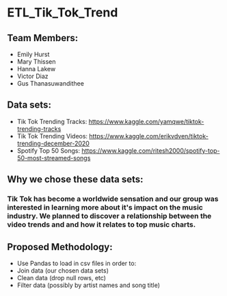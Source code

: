 # ETL_Tik_Tok_Trend

## Team Members:
- Emily Hurst
- Mary Thissen
- Hanna Lakew
- Victor Diaz
- Gus Thanasuwandithee

## Data sets: 
- Tik Tok Trending Tracks: https://www.kaggle.com/yamqwe/tiktok-trending-tracks 
- Tik Tok Trending Videos: https://www.kaggle.com/erikvdven/tiktok-trending-december-2020 
- Spotify Top 50 Songs: https://www.kaggle.com/ritesh2000/spotify-top-50-most-streamed-songs

## Why we chose these data sets: 
### Tik Tok has become a worldwide sensation and our group was interested in learning more about it's impact on the music industry. We planned to discover a relationship between the video trends and and how it relates to top music charts.

## Proposed Methodology:
- Use Pandas to load in csv files in order to: 
- Join data (our chosen data sets)
- Clean data (drop null rows, etc)
- Filter data (possibly by artist names and song title)


